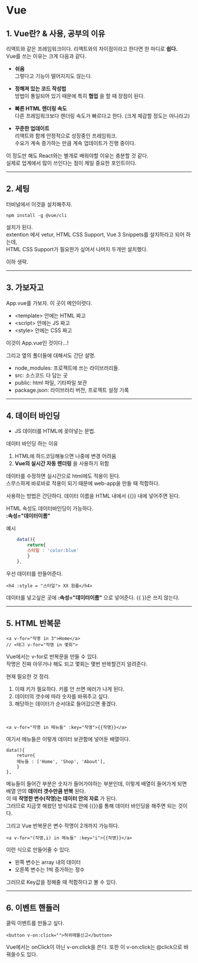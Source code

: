 # __Vue__

## __1. Vue란? & 사용, 공부의 이유__

리액트와 같은 프레임워크이다. 리액트와의 차이점이라고 한다면 한 마디로 __쉽다.__  
Vue를 쓰는 이유는 크게 다음과 같다.
- __쉬움__  
그렇다고 기능이 떨어지지도 않는다.

- __정해져 있는 코드 작성법__  
방법이 통일되어 있기 때문에 특히 __협업__ 을 할 때 장점이 된다. 

- __빠른 HTML 렌더링 속도__  
다른 프레임워크보다 렌더링 속도가 빠르다고 한다. (크게 체감할 정도는 아니라고)

- __꾸준한 업데이트__  
리액트와 함께 안정적으로 성장중인 프레임워크.  
수요가 계속 증가하는 만큼 계속 업데이트가 진행 중이다.

이 정도만 해도 React와는 별개로 배워야할 이유는 충분할 것 같다.  
실제로 업계에서 많이 쓰인다는 점이 제일 중요한 포인트이다.

- - -

## __2. 세팅__

터비널에서 이것을 설치해주자.

    npm install -g @vue/cli

설치가 된다.  
extention 에서 vetur, HTML CSS Support, Vue 3 Snippets를 설치하라고 되어 하는데,  
HTML CSS Support가 필요한가 싶어서 나머지 두개만 설치했다.

이하 생략.

- - -

## __3. 가보자고__

App.vue를 가보자. 이 곳이 메인이렷다.  
- \<template> 안에는 HTML 짜고  
- \<script> 안에는 JS 짜고  
- \<style> 안에는 CSS 짜고  

이것이 App.vue인 것이다...!

그리고 옆의 폴더들에 대해서도 간단 설명.
- node_modules: 프로젝트에 쓰는 라이브러리들.
- src: 소스코드 다 담는 곳
- public: html 파일, 기타파일 보관
- package.json: 라이브러리 버전, 프로젝트 설정 기록

- - -

## __4. 데이터 바인딩__

- JS 데이터를 HTML에 꽂아넣는 문법.

데이터 바인딩 하는 이유  
1. HTML에 하드코딩해놓으면 나중에 변경 어려움
2. __Vue의 실시간 자동 렌더링__ 을 사용하기 위함

데이터를 수정하면 실시간으로 html에도 적용이 된다.  
스무스하게 바로바로 적용이 되기 때문에 web-app을 만들 때 적합하다.

사용하는 방법은 간단하다. 데이터 이름을 HTML 내에서 {{}} 내에 넣어주면 된다. 

HTML 속성도 데이터바인딩이 가능하다.  
__:속성="데이터이름"__

예시

```js
    data(){
        return{
        스타일 : 'color:blue'
        }
    },
```

우선 데이터를 만들어준다.  

    <h4 :style = "스타일"> XX 원룸</h4>

데이터를 넣고싶은 곳에 __:속성="데이터이름"__ 으로 넣어준다. {{ }}은 쓰지 않는다.

- - -

## __5. HTML 반복문__

    <a v-for="작명 in 3">Home</a>
    // <태그 v-for="작명 in 몇회">

Vue에서는 v-for로 반복문을 만들 수 있다.  
작명은 진짜 아무거나 해도 되고 몇회는 몇번 반복할건지 알려준다.  

현재 필요한 것 정리.

1. 이때 키가 필요하다. 키를 안 쓰면 에러가 나게 된다.  
2. 데이터의 갯수에 따라 숫자를 바꿔주고 싶다.
3. 해당하는 데이터가 순서대로 들어갔으면 좋겠다.  

<br>  

    <a v-for="작명 in 메뉴들" :key="작명">{{작명}}</a>

여기서 메뉴들은 이렇게 데이터 보관함에 넣어둔 배열이다.

    data(){
        return{
        메뉴들 : ['Home', 'Shop', 'About'],
        }
    },

메뉴들이 들어간 부분은 숫자가 들어가야하는 부분인데, 이렇게 배열이 들어가게 되면 배열 안의 __데이터 갯수만큼 반복__ 된다.  
이 때 __작명한 변수(작명)는 데이터 안의 자료__ 가 된다.  
그러므로 지금껏 해왔던 방식대로 안에 {{}}를 통해 데이터 바인딩을 해주면 되는 것이다.

그리고 Vue 반복문은 변수 작명이 2개까지 가능하다.

    <a v-for="(작명,i) in 메뉴들" :key="i">{{작명}}</a>

이런 식으로 만들어줄 수 있다.
- 왼쪽 변수는 array 내의 데이터
- 오른쪽 변수는 1씩 증가하는 정수

그러므로 Key값을 정해줄 때 적합하다고 볼 수 있다.

- - -

## __6. 이벤트 핸들러__

클릭 이벤트를 만들고 싶다.

    <button v-on:click="">허위매물신고</button>

Vue에서는 onClick이 아닌 v-on:click을 쓴다. 또한 이 v-on:click는 @click으로 바꿔쓸수도 있다.